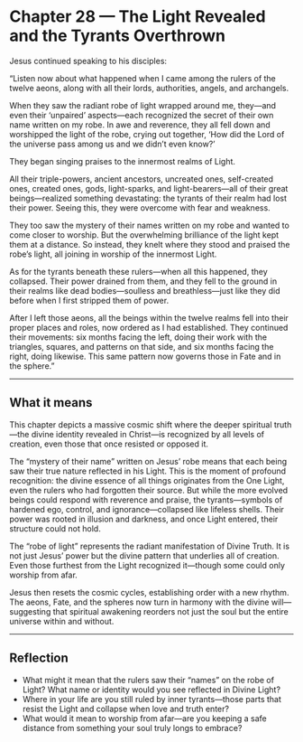 # Chapter 28 — The Light Revealed and the Tyrants Overthrown

Jesus continued speaking to his disciples:

“Listen now about what happened when I came among the rulers of the twelve aeons, along with all their lords, authorities, angels, and archangels.

When they saw the radiant robe of light wrapped around me, they—and even their ‘unpaired’ aspects—each recognized the secret of their own name written on my robe. In awe and reverence, they all fell down and worshipped the light of the robe, crying out together, ‘How did the Lord of the universe pass among us and we didn’t even know?’

They began singing praises to the innermost realms of Light.

All their triple-powers, ancient ancestors, uncreated ones, self-created ones, created ones, gods, light-sparks, and light-bearers—all of their great beings—realized something devastating: the tyrants of their realm had lost their power. Seeing this, they were overcome with fear and weakness.

They too saw the mystery of their names written on my robe and wanted to come closer to worship. But the overwhelming brilliance of the light kept them at a distance. So instead, they knelt where they stood and praised the robe’s light, all joining in worship of the innermost Light.

As for the tyrants beneath these rulers—when all this happened, they collapsed. Their power drained from them, and they fell to the ground in their realms like dead bodies—soulless and breathless—just like they did before when I first stripped them of power.

After I left those aeons, all the beings within the twelve realms fell into their proper places and roles, now ordered as I had established. They continued their movements: six months facing the left, doing their work with the triangles, squares, and patterns on that side, and six months facing the right, doing likewise. This same pattern now governs those in Fate and in the sphere.”

---

## What it means

This chapter depicts a massive cosmic shift where the deeper spiritual truth—the divine identity revealed in Christ—is recognized by all levels of creation, even those that once resisted or opposed it.

The “mystery of their name” written on Jesus’ robe means that each being saw their true nature reflected in his Light. This is the moment of profound recognition: the divine essence of all things originates from the One Light, even the rulers who had forgotten their source. But while the more evolved beings could respond with reverence and praise, the tyrants—symbols of hardened ego, control, and ignorance—collapsed like lifeless shells. Their power was rooted in illusion and darkness, and once Light entered, their structure could not hold.

The “robe of light” represents the radiant manifestation of Divine Truth. It is not just Jesus’ power but the divine pattern that underlies all of creation. Even those furthest from the Light recognized it—though some could only worship from afar.

Jesus then resets the cosmic cycles, establishing order with a new rhythm. The aeons, Fate, and the spheres now turn in harmony with the divine will—suggesting that spiritual awakening reorders not just the soul but the entire universe within and without.

---

## Reflection

* What might it mean that the rulers saw their “names” on the robe of Light? What name or identity would you see reflected in Divine Light?
* Where in your life are you still ruled by inner tyrants—those parts that resist the Light and collapse when love and truth enter?
* What would it mean to worship from afar—are you keeping a safe distance from something your soul truly longs to embrace?
